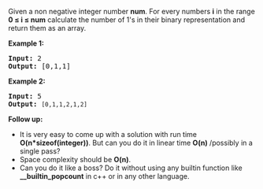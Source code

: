 <div><p>Given a non negative integer number <b>num</b>. For every numbers <b>i</b> in the range <b>0 ≤ i ≤ num</b> calculate the number of 1's in their binary representation and return them as an array.</p>

<p><strong>Example 1:</strong></p>

<pre><strong>Input: </strong><span id="example-input-1-1">2</span>
<strong>Output: </strong><span id="example-output-1">[0,1,1]</span></pre>

<p><strong>Example 2:</strong></p>

<pre><strong>Input: </strong><span id="example-input-1-1">5</span>
<strong>Output: </strong><code>[0,1,1,2,1,2]</code>
</pre>

<p><b>Follow up:</b></p>

<ul>
	<li>It is very easy to come up with a solution with run time <b>O(n*sizeof(integer))</b>. But can you do it in linear time <b>O(n)</b> /possibly in a single pass?</li>
	<li>Space complexity should be <b>O(n)</b>.</li>
	<li>Can you do it like a boss? Do it without using any builtin function like <b>__builtin_popcount</b> in c++ or in any other language.</li>
</ul></div>
